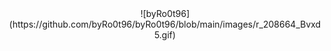 <center>
![byRo0t96](https://github.com/byRo0t96/byRo0t96/blob/main/images/r_208664_Bvxd5.gif)
</center>
